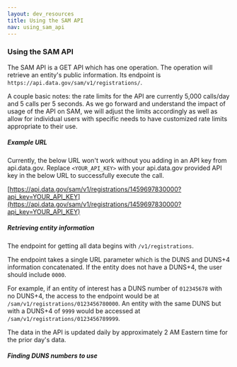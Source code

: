 ```yaml
---
layout: dev_resources
title: Using the SAM API
nav: using_sam_api
---
```

### Using the SAM API

The SAM API is a GET API which has one operation. The operation will retrieve an entity's public information. Its endpoint is ```https://api.data.gov/sam/v1/registrations/```. 

A couple basic notes: the rate limits for the API are currently 5,000 calls/day and 5 calls per 5 seconds. As we go forward and understand the impact of usage of the API on SAM, we will adjust the limits accordingly as well as allow for individual users with specific needs to have customized rate limits appropriate to their use.

##### Example URL

Currently, the below URL won't work without you adding in an API key from api.data.gov. Replace ```<YOUR_API_KEY>``` with your api.data.gov provided API key in the below URL to successfully execute the call.

[https://api.data.gov/sam/v1/registrations/1459697830000?api_key=YOUR_API_KEY](https://api.data.gov/sam/v1/registrations/1459697830000?api_key=YOUR_API_KEY)

##### Retrieving entity information
The endpoint for getting all data begins with ```/v1/registrations```. 

The endpoint takes a single URL parameter which is the DUNS and DUNS+4 information concatenated. If the entity does not have a DUNS+4, the user should include ```0000```. 

For example, if an entity of interest has a DUNS number of ```012345678``` with no DUNS+4, the access to the endpoint would be at ```/sam/v1/registrations/0123456780000```. An entity with the same DUNS but with a DUNS+4 of ```9999``` would be accessed at ```/sam/v1/registrations/0123456789999```.

The data in the API is updated daily by approximately 2 AM Eastern time for the prior day's data.

##### Finding DUNS numbers to use
